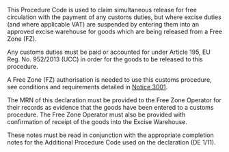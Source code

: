 This Procedure Code is used to claim simultaneous release for free circulation with the payment of any customs duties, but where excise duties (and where applicable VAT) are suspended by entering them into an approved excise warehouse for goods which are being released from a Free Zone (FZ).

Any customs duties must be paid or accounted for under Article 195, EU Reg. No. 952/2013 (UCC) in order for the goods to be released to this procedure.

A Free Zone (FZ) authorisation is needed to use this customs procedure, see conditions and requirements detailed in [Notice 3001](https://www.gov.uk/government/publications/notice-3001-special-procedures-for-the-union-customs-code).

The MRN of this declaration must be provided to the Free Zone Operator for their records as evidence that the goods have been entered to a customs procedure. The Free Zone Operator must also be provided with confirmation of receipt of the goods into the Excise Warehouse.

These notes must be read in conjunction with the appropriate completion notes for the Additional Procedure Code used on the declaration (DE 1/11).
